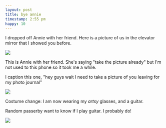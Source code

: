 ```yaml
---
layout: post
title: bye annie
timestamp: 2:55 pm
happy: 10
---
```


I dropped off Annie with her friend. Here is a picture of us in the elevator mirror that I showed you before.

![](https://lh3.googleusercontent.com/TECxgVuB3wC-pGhN6v0y008GI0kHXKjE6K1XpPoB6p8JTYQgXfvAHeVXUFTBjoG6SvRHjXi0iTRoNJ8d_FaGny1InLMkSfjgSDPRRQ45_Eg7RhwA4PU9OEJxTL_8qBmapp5d7tQZHijrxqRVfmIsDnxjYD13yLSUzqzC_zXjCtIcQKl1Z3WaFXRHlMI5W3Ftv_H2QZQIWLdezsF9Dv6ncA0vLYMrNIQBVYA3Y6IOyk1b_YeG6o3KYkJ8EHcSmm-TOVXGdpD3bwUwyMgaCNRTIGGsICEpCB0NeD0lUW3KVri4Cts2wR6ZROEFGymo_p8hFgge1lSq81fhi816eutOmf1yYd89ncwqDJbAOKO1oBxiGAGowPHo7FHU1NTMrKf8Uci6TkDUhJbCWNn947ktU-MpmevNGLUCiF-HNIHCgv4hfh0HqWKpgI_o127rOp9mwTCHFG9gVAHJ8d90cia38Dp00Q6DwCwBdTOPezA8dEJhFMLWIL-FFYCQIgVCG4wE6h-EenwDqVdhk8O9lO-FMEvWZtISvlLwT1s7--4l1wglHMAZ6DomK1qh8q3KgYpB_t8whadIRAe-s3Omi7-xWSaQBk9BI2JetVX10nPtvwf4lSZ5vw=w570-h759-no)

This is Annie with her friend. She's saying "take the picture already" but I'm not used to this phone so it took me a while.

I caption this one, "hey guys wait I need to take a picture of you leaving for my photo journal"

![](https://lh3.googleusercontent.com/xF00gZ4sDOboEQr7y9E0djQMWf8iQSBPCHEMox-lUXSrAhkR8e9NHWJ7jVSvtQhXQiHm09p3NYknTF211cQaSBlUO1RIpDKxWVZPvnXg1TtvE9VKkmb6vpxUQfdwDaVZd7SIUeKuBQqMNFM5ToTVdw-CYhrvbm0_3g22OEVGc_usckKtdc7tuufBf3apqOoXlZqqazB-_MeIVPrsi6qM_ZfehkqbJoOsWAvbzl2YstBiwRswU_cF4UaJQ7kjQo-YZiUfkR1pJj1ZCQDLJto9qsENobNDp52erzPVJFdtA7QgzX-QtEyDqylTBroMeOaX-D4G2RfE9Il4OcP4oHruIocVKgsEq9a4rlziYjzi4eJMDkB3QkbtDGT62LQcwrw01DYjjvHMN8tWic7Aj6-UQVL-ACLiFTr8_pAyceSd8ubnvinxWwtWa2wJHaz-GAOZWPFdsHENihAtyqOT9Z6fLYEcNSJ4BGlQIESQD01YTz4DQKXrNdhda0jIkXhF0SqVi_Ls2FLSvHyjIUqoqEH92DsfvKI5L4zOw71q_Js1QNDCcQ0BguFoJc_bv8i8R0oDDnUBtxa48ja11mwBlk3K8oJShXuKatcjVaR1g8CMQOrZ1giF_Q=w570-h759-no)

Costume change: I am now wearing my _artsy_ glasses, and a guitar.

Random passerby want to know if I play guitar. I probably do!

![](https://lh3.googleusercontent.com/snOyGw-C9oUHqsj0J0DOuCx4TFvVaMJZXaG8mtETGM61VVWFHPLnSU_AtvdRsaChD90rmOlPXcg-O14k2hc5VWs2hiHcOLHBZm5ILl4Y8mzvLuw978NcLOQMNauwcZnUuVsFbEaeYdMrqUiFxTxapWR8Z7Ir1cg-0-0RUioLfm-PvDc8tZWn93btRF_U20K-i6HlyqE7KCRbqlUmtKeDkumeNN7q7Ceu1RynFNlfz-ChXkYT5zHpe-sLsjiUwoO6NHtYyHo7t69XlV70fTpbIirwlVJ6niV1k97D0oFCclW2WIBxsp1t6xSFA1pxssdX2G2WgBd09uTZe01Rtvrz_8KV3bn0uZqMI5Pq-xb1V7j_aTpl9pOFYNTPuGttXeapGIus9v84Gs-Vesy2tXvq97PA83s_YnCMuK9_0fHzpbWYY5ulhR9yvt614IRMFibYtyf6FkxKaVmiG98sw9Ys_h7kQcoJN_HMt3IOBGo3hqOZk6sK375somVDm7yRs6_3tr5GUV2lxRkBHTVA8YSNtSscVINTVYeIzQHb0y6p0KE5mUw5jotj7fFktNXVNLq7jYDSQLycfm-kb3_WybwfkibgGCSbFjlneXSGSBRDuWK3Il_kpg=w570-h759-no)
